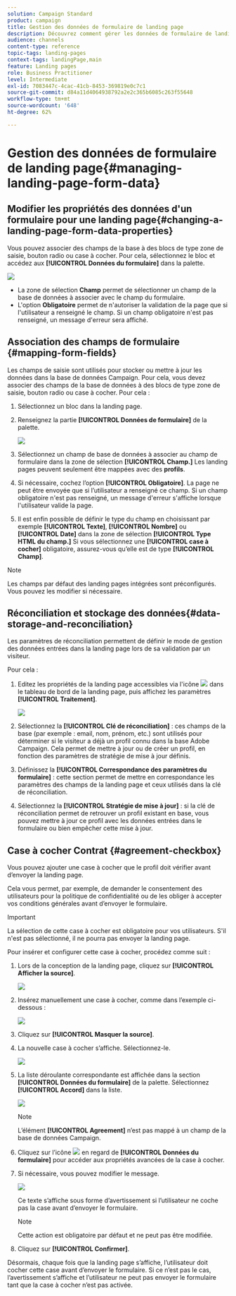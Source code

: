 ```yaml
---
solution: Campaign Standard
product: campaign
title: Gestion des données de formulaire de landing page
description: Découvrez comment gérer les données de formulaire de landing page.
audience: channels
content-type: reference
topic-tags: landing-pages
context-tags: landingPage,main
feature: Landing pages
role: Business Practitioner
level: Intermediate
exl-id: 7083447c-4cac-41cb-8453-369819e0c7c1
source-git-commit: d84a11d4064938792a2e2c365b6085c263f55648
workflow-type: tm+mt
source-wordcount: '648'
ht-degree: 62%

---
```


# Gestion des données de formulaire de landing page{#managing-landing-page-form-data}

## Modifier les propriétés des données d&#39;un formulaire pour une landing page{#changing-a-landing-page-form-data-properties}

Vous pouvez associer des champs de la base à des blocs de type zone de saisie, bouton radio ou case à cocher. Pour cela, sélectionnez le bloc et accédez aux **[!UICONTROL Données du formulaire]** dans la palette.

![](assets/delivery_content_9.png)

* La zone de sélection **Champ** permet de sélectionner un champ de la base de données à associer avec le champ du formulaire.
* L&#39;option **Obligatoire** permet de n&#39;autoriser la validation de la page que si l&#39;utilisateur a renseigné le champ. Si un champ obligatoire n&#39;est pas renseigné, un message d&#39;erreur sera affiché.

## Association des champs de formulaire      {#mapping-form-fields}

Les champs de saisie sont utilisés pour stocker ou mettre à jour les données dans la base de données Campaign. Pour cela, vous devez associer des champs de la base de données à des blocs de type zone de saisie, bouton radio ou case à cocher. Pour cela :

1. Sélectionnez un bloc dans la landing page.
1. Renseignez la partie **[!UICONTROL Données de formulaire]** de la palette.

   ![](assets/editing_lp_content_4.png)

1. Sélectionnez un champ de base de données à associer au champ de formulaire dans la zone de sélection **[!UICONTROL Champ.]** Les landing pages peuvent seulement être mappées avec des **profils**.

1. Si nécessaire, cochez l’option **[!UICONTROL Obligatoire]**. La page ne peut être envoyée que si l’utilisateur a renseigné ce champ. Si un champ obligatoire n&#39;est pas renseigné, un message d&#39;erreur s&#39;affiche lorsque l&#39;utilisateur valide la page.

1. Il est enfin possible de définir le type du champ en choisissant par exemple **[!UICONTROL Texte]**, **[!UICONTROL Nombre]** ou **[!UICONTROL Date]** dans la zone de sélection **[!UICONTROL Type HTML du champ.]**
Si vous sélectionnez une **[!UICONTROL case à cocher]** obligatoire, assurez-vous qu’elle est de type **[!UICONTROL Champ]**.

>[!NOTE]
>
>Les champs par défaut des landing pages intégrées sont préconfigurés. Vous pouvez les modifier si nécessaire.

## Réconciliation et stockage des données{#data-storage-and-reconciliation}

Les paramètres de réconciliation permettent de définir le mode de gestion des données entrées dans la landing page lors de sa validation par un visiteur.

Pour cela :

1. Editez les propriétés de la landing page accessibles via l&#39;icône ![](assets/edit_darkgrey-24px.png) dans le tableau de bord de la landing page, puis affichez les paramètres **[!UICONTROL Traitement]**.

   ![](assets/lp_parameters_4.png)

1. Sélectionnez la **[!UICONTROL Clé de réconciliation]** : ces champs de la base (par exemple : email, nom, prénom, etc.) sont utilisés pour déterminer si le visiteur a déjà un profil connu dans la base Adobe Campaign. Cela permet de mettre à jour ou de créer un profil, en fonction des paramètres de stratégie de mise à jour définis.
1. Définissez la **[!UICONTROL Correspondance des paramètres du formulaire]** : cette section permet de mettre en correspondance les paramètres des champs de la landing page et ceux utilisés dans la clé de réconciliation.
1. Sélectionnez la **[!UICONTROL Stratégie de mise à jour]** : si la clé de réconciliation permet de retrouver un profil existant en base, vous pouvez mettre à jour ce profil avec les données entrées dans le formulaire ou bien empêcher cette mise à jour.

## Case à cocher Contrat {#agreement-checkbox}

Vous pouvez ajouter une case à cocher que le profil doit vérifier avant d’envoyer la landing page.

Cela vous permet, par exemple, de demander le consentement des utilisateurs pour la politique de confidentialité ou de les obliger à accepter vos conditions générales avant d’envoyer le formulaire.

<!--This is particularly useful in the following case:

When a profile opens the landing page from an Outlook.com mailbox, Outlook checks whether the links on the landing page are suspicious. However, this Outlook security feature (called safelinks) has an unwanted effect: it automatically activates the buttons included on the landing page. Consequently, profiles are automatically subscribed or unsubscribed without confirmation when the landing page is displayed after clicking the email link, even if they do not submit the form.

![](assets/lp_submit_button.png)

To avoid this, Adobe recommends you always add to your landing page a checkbox which enables the profile to agree before proceeding with subscription or unsubscription.-->

>[!IMPORTANT]
>
>La sélection de cette case à cocher est obligatoire pour vos utilisateurs. S&#39;il n&#39;est pas sélectionné, il ne pourra pas envoyer la landing page.

Pour insérer et configurer cette case à cocher, procédez comme suit :

1. Lors de la conception de la landing page, cliquez sur **[!UICONTROL Afficher la source]**.

   ![](assets/lp_show_source.png)

1. Insérez manuellement une case à cocher, comme dans l’exemple ci-dessous :

   ![](assets/lp_checkbox_code.png)

   <!--
   <div id="HtmlPage_htmlPage.line3" data-nl-format="datetime"><input type="checkbox" class="nl-dce-todo" data-nl-bindto="agreement" data-nl-agreementmsg="You must agree with the terms and conditions before proceeding" />I agree with the terms and conditions</div>
   -->

1. Cliquez sur **[!UICONTROL Masquer la source]**.

1. La nouvelle case à cocher s’affiche. Sélectionnez-le.

   ![](assets/lp_select_checkbox.png)

1. La liste déroulante correspondante est affichée dans la section **[!UICONTROL Données du formulaire]** de la palette. Sélectionnez **[!UICONTROL Accord]** dans la liste.

   ![](assets/lp_form_data_drop-down.png)

   >[!NOTE]
   >
   >L’élément **[!UICONTROL Agreement]** n’est pas mappé à un champ de la base de données Campaign.

1. Cliquez sur l’icône ![](assets/lp-properties-icon.png) en regard de **[!UICONTROL Données du formulaire]** pour accéder aux propriétés avancées de la case à cocher.

1. Si nécessaire, vous pouvez modifier le message.

   ![](assets/lp_agreement_message.png)

   Ce texte s’affiche sous forme d’avertissement si l’utilisateur ne coche pas la case avant d’envoyer le formulaire.

   >[!NOTE]
   >
   >Cette action est obligatoire par défaut et ne peut pas être modifiée.

1. Cliquez sur **[!UICONTROL Confirmer]**.

Désormais, chaque fois que la landing page s’affiche, l’utilisateur doit cocher cette case avant d’envoyer le formulaire. Si ce n’est pas le cas, l’avertissement s’affiche et l’utilisateur ne peut pas envoyer le formulaire tant que la case à cocher n’est pas activée.